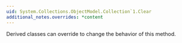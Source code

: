 ```yaml
---
uid: System.Collections.ObjectModel.Collection`1.Clear
additional_notes.overrides: *content
---
```


<p>Derived classes can override <xref href="System.Collections.ObjectModel.Collection`1.ClearItems"></xref> to change the behavior of this method.</p>


